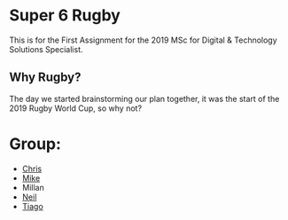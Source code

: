 # Super 6 Rugby
This is for the First Assignment for the 2019 MSc for Digital &amp; Technology Solutions Specialist.

## Why Rugby?
The day we started brainstorming our plan together, it was the start of the 2019 Rugby World Cup, so why not?

# Group:
* [Chris](https://github.com/TheQuietPotato)
* [Mike](https://github.com/MikeKeightley)
* Millan
* [Neil](https://github.com/neilmusgrove)
* [Tiago](https://github.com/dosaki)

